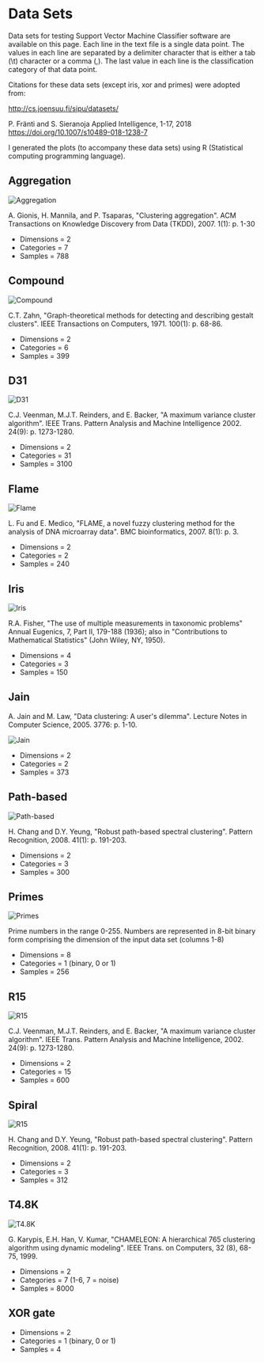 # Data Sets

Data sets for testing Support Vector Machine Classifier software are available on this page. Each line in the text file is a single data point. The values in each line are separated by a delimiter character that is either a tab (\t) character or a comma (,). The last value in each line is the classification category of that data point.

Citations for these data sets (except iris, xor and primes) were adopted from: 

http://cs.joensuu.fi/sipu/datasets/

P. Fränti and S. Sieranoja
Applied Intelligence, 1-17, 2018
https://doi.org/10.1007/s10489-018-1238-7

I generated the plots (to accompany these data sets) using R (Statistical computing programming language).

## Aggregation

![Aggregation](/DataSets/Visualizations/Aggregation.png)

A. Gionis, H. Mannila, and P. Tsaparas, "Clustering aggregation". ACM Transactions on Knowledge Discovery from Data (TKDD), 2007. 1(1): p. 1-30

* Dimensions = 2
* Categories = 7
* Samples = 788

## Compound

![Compound](/DataSets/Visualizations/Compound.png)

C.T. Zahn, "Graph-theoretical methods for detecting and describing gestalt clusters". IEEE Transactions on Computers, 1971. 100(1): p. 68-86.

* Dimensions = 2
* Categories = 6
* Samples = 399

## D31

![D31](/DataSets/Visualizations/D31.png)

C.J. Veenman, M.J.T. Reinders, and E. Backer, "A maximum variance cluster algorithm". IEEE Trans. Pattern Analysis and Machine Intelligence 2002. 24(9): p. 1273-1280. 

* Dimensions = 2
* Categories = 31
* Samples = 3100

## Flame

![Flame](/DataSets/Visualizations/flame.png)

L. Fu and E. Medico, "FLAME, a novel fuzzy clustering method for the analysis of DNA microarray data". BMC bioinformatics, 2007. 8(1): p. 3.

* Dimensions = 2
* Categories = 2
* Samples = 240

## Iris

![Iris](/DataSets/Visualizations/Iris.png)

R.A. Fisher, "The use of multiple measurements in taxonomic problems" Annual Eugenics, 7, Part II, 179-188 (1936); also in "Contributions to Mathematical Statistics" (John Wiley, NY, 1950).

* Dimensions = 4
* Categories = 3
* Samples = 150

## Jain

A. Jain and M. Law, "Data clustering: A user's dilemma". Lecture Notes in Computer Science, 2005. 3776: p. 1-10. 

![Jain](/DataSets/Visualizations/jain.png)

* Dimensions = 2
* Categories = 2
* Samples = 373

## Path-based

![Path-based](/DataSets/Visualizations/pathbased.png)

H. Chang and D.Y. Yeung, "Robust path-based spectral clustering". Pattern Recognition, 2008. 41(1): p. 191-203. 

* Dimensions = 2
* Categories = 3
* Samples = 300

## Primes

![Primes](/DataSets/Visualizations/primes.png)

Prime numbers in the range 0-255. Numbers are represented in 8-bit binary form comprising the dimension of the input data set (columns 1-8)

* Dimensions = 8
* Categories = 1 (binary, 0 or 1)
* Samples = 256

## R15

![R15](/DataSets/Visualizations/R15.png)

C.J. Veenman, M.J.T. Reinders, and E. Backer, "A maximum variance cluster algorithm". IEEE Trans. Pattern Analysis and Machine Intelligence, 2002. 24(9): p. 1273-1280. 

* Dimensions = 2
* Categories = 15
* Samples = 600

## Spiral

![R15](/DataSets/Visualizations/spiral.png)

H. Chang and D.Y. Yeung, "Robust path-based spectral clustering". Pattern Recognition, 2008. 41(1): p. 191-203. 

* Dimensions = 2
* Categories = 3
* Samples = 312

## T4.8K

![T4.8K](/DataSets/Visualizations/t4.8k.png)

G. Karypis, E.H. Han, V. Kumar, "CHAMELEON: A hierarchical 765 clustering algorithm using dynamic modeling". IEEE Trans. on Computers, 32 (8), 68-75, 1999.

* Dimensions = 2
* Categories = 7 (1-6, 7 = noise)
* Samples = 8000

## XOR gate

* Dimensions = 2
* Categories = 1 (binary, 0 or 1)
* Samples = 4
